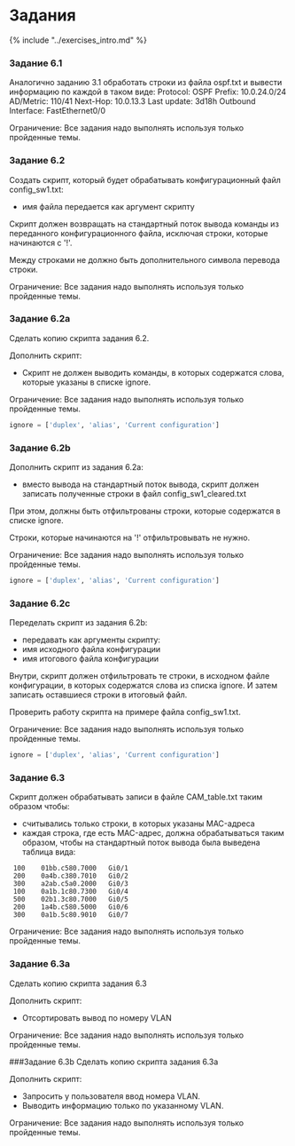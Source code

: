 # Задания

{% include "../exercises_intro.md" %}

### Задание 6.1

Аналогично заданию 3.1 обработать строки из файла ospf.txt
и вывести информацию по каждой в таком виде:
Protocol:              OSPF
Prefix:                10.0.24.0/24
AD/Metric:             110/41
Next-Hop:              10.0.13.3
Last update:           3d18h
Outbound Interface:    FastEthernet0/0

Ограничение: Все задания надо выполнять используя только пройденные темы.


### Задание 6.2

Создать скрипт, который будет обрабатывать конфигурационный файл config_sw1.txt:
* имя файла передается как аргумент скрипту

Скрипт должен возвращать на стандартный поток вывода команды из переданного
конфигурационного файла, исключая строки, которые начинаются с '!'.

Между строками не должно быть дополнительного символа перевода строки.

Ограничение: Все задания надо выполнять используя только пройденные темы.

### Задание 6.2a

Сделать копию скрипта задания 6.2.

Дополнить скрипт:
* Скрипт не должен выводить команды, в которых содержатся слова, которые указаны в списке ignore.

Ограничение: Все задания надо выполнять используя только пройденные темы.

```python
ignore = ['duplex', 'alias', 'Current configuration']
```


### Задание 6.2b

Дополнить скрипт из задания 6.2a:
* вместо вывода на стандартный поток вывода, скрипт должен записать полученные строки в файл config_sw1_cleared.txt

При этом, должны быть отфильтрованы строки, которые содержатся в списке ignore.

Строки, которые начинаются на '!' отфильтровывать не нужно.

Ограничение: Все задания надо выполнять используя только пройденные темы.

```python
ignore = ['duplex', 'alias', 'Current configuration']
```

### Задание 6.2c

Переделать скрипт из задания 6.2b:
* передавать как аргументы скрипту:
 * имя исходного файла конфигурации
 * имя итогового файла конфигурации

Внутри, скрипт должен отфильтровать те строки, в исходном файле конфигурации,
в которых содержатся слова из списка ignore.
И затем записать оставшиеся строки в итоговый файл.

Проверить работу скрипта на примере файла config_sw1.txt.

Ограничение: Все задания надо выполнять используя только пройденные темы.

```python
ignore = ['duplex', 'alias', 'Current configuration']
```

### Задание 6.3

Скрипт должен обрабатывать записи в файле CAM_table.txt таким образом чтобы:
* считывались только строки, в которых указаны MAC-адреса
* каждая строка, где есть MAC-адрес, должна обрабатываться таким образом, чтобы на стандартный поток вывода была выведена таблица вида:

```
 100    01bb.c580.7000   Gi0/1
 200    0a4b.c380.7010   Gi0/2
 300    a2ab.c5a0.2000   Gi0/3
 100    0a1b.1c80.7300   Gi0/4
 500    02b1.3c80.7000   Gi0/5
 200    1a4b.c580.5000   Gi0/6
 300    0a1b.5c80.9010   Gi0/7
```

Ограничение: Все задания надо выполнять используя только пройденные темы.

### Задание 6.3a
Сделать копию скрипта задания 6.3

Дополнить скрипт:
* Отсортировать вывод по номеру VLAN

Ограничение: Все задания надо выполнять используя только пройденные темы.

###Задание 6.3b
Сделать копию скрипта задания 6.3a

Дополнить скрипт:
* Запросить у пользователя ввод номера VLAN.
* Выводить информацию только по указанному VLAN.

Ограничение: Все задания надо выполнять используя только пройденные темы.
